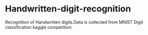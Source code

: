 # Handwritten-digit-recognition
Recognition of Handwritten digits.Data is collected from MNIST Digit classification kaggle competition.
